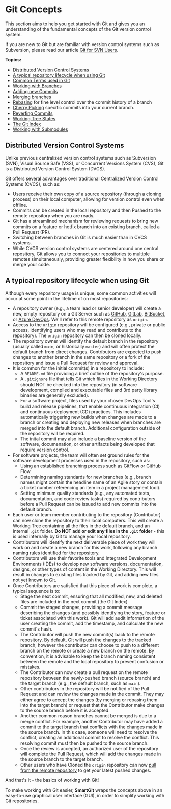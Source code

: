 # Git Concepts

This section aims to help you get started with Git and gives you an understanding of the fundamental concepts of the Git version control system.

If you are new to Git but are familiar with version control systems such as Subversion, please read our article [Git for SVN Users](Git-for-SVN-users.md).

**Topics:**

- [Distributed Version Control Systems](#distributed-version-control-systems)
- [A typical repository lifecycle when using Git](#a-typical-repository-lifecycle-when-using-git)
- [Common Terms used in Git](CommonTerms.md)
- [Working with Branches](Branches.md)
- [Adding new Commits](Commits.md)
- [Merging branches](Merging.md)
- [Rebasing](Rebasing.md) for fine level control over the commit history of a branch
- [Cherry Picking](Cherry-Picking.md) specific commits into your current branch.
- [Reverting Commits](Reverting.md)
- [Working Tree States](Working-Tree-States.md)
- [The Git Index](The-Index.md)
- [Working with Submodules](Submodules.md)

## Distributed Version Control Systems

Unlike previous centralized version control systems such as Subversion (SVN), Visual Source Safe (VSS), or Concurrent Versions System (CVS), Git is a Distributed Version Control System (DVCS).

Git offers several advantages over traditional Centralized Version Control Systems (CVCS), such as:

- Users receive their own copy of a source repository (through a cloning process) on their local computer, allowing for version control even when offline.
- Commits can be created in the local repository and then Pushed to the remote repository when you are ready.
- Git has a streamlined mechanism for reviewing requests to bring new commits on a feature or hotfix branch into an existing branch, called a Pull Request (PR).
- Switching between branches in Git is much easier than in CVCS systems.
- While CVCS version control systems are centered around one central repository, Git allows you to connect your repositories to multiple remotes simultaneously, providing greater flexibility in how you share or merge your code.

## A typical repository lifecycle when using Git

Although every repository usage is unique, some common activities will occur at some point in the lifetime of on most repositories:

- A repository owner (e.g., a team lead or senior developer) will create a new, empty repository on a Git Server such as [GitHub](../Integrations/GitHub-integration.md), [GitLab](../Integrations/GitLab.md), [BitBucket](../Integrations/Bitbucket-integration.md), or [Azure DevOps](../Integrations/Azure-DevOps.md).
  We'll refer to this remote repository as `origin`.
- Access to the `origin` repository will be configured (e.g., private or public access, identifying users who may read and contribute to the repository). The `origin` repository can then be cloned locally.
- The repository owner will identify the default branch in the repository (usually called `main`, or historically `master`) and will often protect the default branch from direct changes. Contributors are expected to push changes to another branch in the same repository or a fork of the repository and issue a Pull Request for review and approval.
- It is common for the initial commit(s) in a repository to include:
    - A `README.md` file providing a brief outline of the repository's purpose.
    - A `.gitignore` file that tells Git which files in the Working Directory should NOT be checked into the repository (in software development, compiled and executable files and 3rd party library binaries are generally excluded).
    - For a software project, files used by your chosen DevOps Tool's build and release pipelines, that enable continuous integration (CI) and continuous deployment (CD) practices. This includes automatically triggering new builds when changes are made to a branch or creating and deploying new releases when branches are merged into the default branch. Additional configuration outside of the repository will be required.
    - The inital commit may also include a baseline version of the software, documenation, or other artifacts being developed that require version control.
- For software projects, the team will often set ground rules for the software development processes used in the repository, such as:
    - Using an established branching process such as GitFlow or GitHub Flow.
    - Determining naming standards for new branches (e.g., branch names might contain the headline name of an Agile story or contain a ticket number referencing an item in a project management tool).
    - Setting minimum quality standards (e.g., any automated tests, documentation, and code review tasks) required by contributors before a Pull Request can be issued to add new commits into the default branch.
- Each user or team member contributing to the repository (Contributor) can now clone the repository to their local computers. This will create a Working Tree containing all the files in the default branch, and an internal `.git` folder. **Do NOT add or edit any files in the `.git` folder** - this is used internally by Git to manage your local repository.
- Contributors will identify the next deliverable piece of work they will work on and create a new branch for this work, following any branch naming rules identified for the repository.
- Contributors will use their favorite tools and Integrated Development Environments (IDEs) to develop new software versions, documentation, designs, or other types of content in the Working Directory. This will result in changes to existing files tracked by Git, and adding new files not yet known to Git.
- Once Contributors are satisfied that this piece of work is complete, a typical sequence is to:
    - Stage the next commit, ensuring that all modified, new, and deleted files are included in the next commit (the Git Index)
    - Commit the staged changes, providing a commit message describing the changes (and possibly identifying the story, feature or ticket associated with this work). Git will add audit information of the user creating the commit, add the timestamp, and calculate the new commit's hash.
    - The Contributor will push the new commit(s) back to the remote repository. By default, Git will push the changes to the tracked branch; however the contributor can choose to push to a different branch on the remote or create a new branch on the remote. By convention, it is advisable to keep the branch naming consistent between the remote and the local repository to prevent confusion or mistakes.
    - The Contributor can now create a pull request on the remote repository between the newly-pushed branch (source branch) and the target branch (e.g., the default branch, such as `main`).
    - Other contributors in the repository will be notified of the Pull Request and can review the changes made in the commit. They may either agree to accept the changes (by merging or rebasing them into the target branch) or request that the Contributor make changes to the source branch before it is accepted.
    - Another common reason branches cannot be merged is due to a merge conflict. For example, another Contributor may have added a commit to the target branch that conflicts with the changes made in the source branch. In this case, someone will need to resolve the conflict, creating an additional commit to resolve the conflict. This resolving commit must then be pushed to the source branch.
    - Once the review is accepted, an authorized user of the repository will complete the Pull Request, which will add the changes made in the source branch to the target branch.
    - Other users who have Cloned the `origin` repository can now [pull from the remote repository](../GUI/Repository/Synchronizing-with-Remote-Repositories.md#pull) to get your latest pushed changes.

And that's it - the basics of working with Git!

To make working with Git easier, **SmartGit** wraps the concepts above in an easy-to-use graphical user interface (GUI), in order to simplify working with Git repositories.
